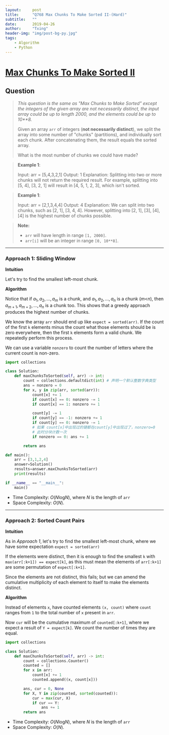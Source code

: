 ```yaml
---
layout:     post
title:      "Q768 Max Chunks To Make Sorted II-(Hard)"
subtitle:   ""
date:       2019-04-26
author:     "Txing"
header-img: "img/post-bg-py.jpg"
tags:
    - Algorithm
    - Python
---
```


# [Max Chunks To Make Sorted II](https://leetcode.com/problems/max-chunks-to-make-sorted-ii/)

## Question

> *This question is the same as "Max Chunks to Make Sorted" except the integers of the given array are not necessarily distinct, the input array could be up to length 2000, and the elements could be up to 10**8.*
>
> Given an array `arr` of integers (**not necessarily distinct**), we split the array into some number of "chunks" (partitions), and individually sort each chunk.  After concatenating them, the result equals the sorted array.
>
> What is the most number of chunks we could have made?

> **Example 1**: 
>
> Input: arr = [5,4,3,2,1]
> Output: 1
> Explanation:
> Splitting into two or more chunks will not return the required result.
> For example, splitting into [5, 4], [3, 2, 1] will result in [4, 5, 1, 2, 3], which isn't sorted.

> **Example 1**: 
>
> Input: arr = [2,1,3,4,4]
> Output: 4
> Explanation:
> We can split into two chunks, such as [2, 1], [3, 4, 4].
> However, splitting into [2, 1], [3], [4], [4] is the highest number of chunks possible.

> **Note:**
>
> - `arr` will have length in range `[1, 2000]`.
> - `arr[i]` will be an integer in range `[0, 10**8]`.

---

### Approach 1: Sliding Window

**Intuition**

Let's try to find the smallest left-most chunk.

**Algorithm**

Notice that if $a_1, a_2, \dots, a_m$ is a chunk, and $a_1, a_2, \dots, a_n$ is a chunk (*m*<*n*), then $a_{m+1}, a_{m+2}, \dots, a_n$ is a chunk too. This shows that a greedy approach produces the highest number of chunks.

We know the array `arr` should end up like `expect = sorted(arr)`. If the count of the first `k` elements minus the count what those elements should be is zero everywhere, then the first `k` elements form a valid chunk. We repeatedly perform this process.

We can use a variable `nonzero` to count the number of letters where the current count is non-zero.

```python
import collections

class Solution:
    def maxChunksToSorted(self, arr) -> int:
        count = collections.defaultdict(int) # 声明一个默认整数字典类型
        ans = nonzero = 0
        for x, y in zip(arr, sorted(arr)):
            count[x] += 1
            if count[x] == 0: nonzero -= 1
            if count[x] == 1: nonzero += 1

            count[y] -= 1
            if count[y] == -1: nonzero += 1
            if count[y] == 0: nonzero -= 1
			# 如果 count[x]中出现过的键都在count[y]中出现过了，nonzero=0
            # 此时分块计数一次
            if nonzero == 0: ans += 1

        return ans

def main():
    arr = [3,1,2,4]
    answer=Solution()
    results=answer.maxChunksToSorted(arr)
    print(results)

if __name__ == "__main__":
    main()
```

- Time Complexity: *O*(*N*log*N*), where *N* is the length of `arr`
- Space Complexity: *O*(*N*).

---

### Approach 2: Sorted Count Pairs

**Intuition**

As in *Approach 1*, let's try to find the smallest left-most chunk, where we have some expectation `expect = sorted(arr)`

If the elements were distinct, then it is enough to find the smallest `k` with `max(arr[:k+1]) == expect[k]`, as this must mean the elements of `arr[:k+1]` are some permutation of `expect[:k+1]`.

Since the elements are not distinct, this fails; but we can amend the cumulative multiplicity of each element to itself to make the elements distinct.

**Algorithm**

Instead of elements `x`, have counted elements `(x, count)` where `count` ranges from `1` to the total number of `x` present in `arr`.

Now `cur` will be the cumulative maximum of `counted[:k+1]`, where we expect a result of `Y = expect[k]`. We count the number of times they are equal.

```python
import collections

class Solution:
    def maxChunksToSorted(self, arr) -> int:
        count = collections.Counter()
        counted = []
        for x in arr:
            count[x] += 1
            counted.append((x, count[x]))

        ans, cur = 0, None
        for X, Y in zip(counted, sorted(counted)):
            cur = max(cur, X)
            if cur == Y:
                ans += 1
        return ans
```

- Time Complexity: *O*(*N*log*N*), where *N* is the length of `arr`
- Space Complexity: *O*(*N*).